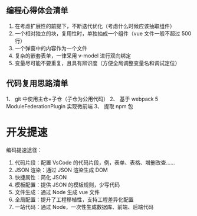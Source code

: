 ## 编程心得体会清单

1. 在考虑扩展性的前提下，不断迭代优化（考虑什么时候应该抽取组件）
2. 一个相对独立的块，复用性时，单独抽成一个组件（vue 文件一般不超过 500 行）
3. 一个弹窗中的内容作为一个文件
4. 复杂的嵌套表单，一律采用 v-model 进行双向绑定
5. 变量尽可能不要重复，且具有辨识度（方便全局调整变量名和调试定位）

## 代码复用思路清单

1、 git 中使用主仓+子仓（子仓为公用代码）
2、 基于 webpack 5 ModuleFederationPlugin 实现微前端
3、 提取 npm 包

# 开发提速

编码提速途径：

1. 代码片段：配置 VsCode 的代码片段，例，表单、表格、增删改查……
2. JSON 渲染：通过 JSON 渲染生成 DOM
3. 快捷属性：简化 JSON
4. 模板配置：提供 JSON 的模板规则，少写代码
5. 文件生成：通过 Node 生成 vue 文件
6. 全局配置：提升了工程移植性，支持工程差异化配置
7. 一站代码：通过 Node，一次性生成数据库、前端、后端代码
